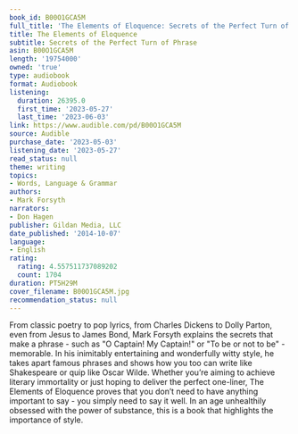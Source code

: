 ```yaml
---
book_id: B00O1GCA5M
full_title: 'The Elements of Eloquence: Secrets of the Perfect Turn of Phrase'
title: The Elements of Eloquence
subtitle: Secrets of the Perfect Turn of Phrase
asin: B00O1GCA5M
length: '19754000'
owned: 'true'
type: audiobook
format: Audiobook
listening:
  duration: 26395.0
  first_time: '2023-05-27'
  last_time: '2023-06-03'
link: https://www.audible.com/pd/B00O1GCA5M
source: Audible
purchase_date: '2023-05-03'
listening_date: '2023-05-27'
read_status: null
theme: writing
topics:
- Words, Language & Grammar
authors:
- Mark Forsyth
narrators:
- Don Hagen
publisher: Gildan Media, LLC
date_published: '2014-10-07'
language:
- English
rating:
  rating: 4.557511737089202
  count: 1704
duration: PT5H29M
cover_filename: B00O1GCA5M.jpg
recommendation_status: null
---
```

From classic poetry to pop lyrics, from Charles Dickens to Dolly Parton, even from Jesus to James Bond, Mark Forsyth explains the secrets that make a phrase - such as "O Captain! My Captain!" or "To be or not to be" - memorable. In his inimitably entertaining and wonderfully witty style, he takes apart famous phrases and shows how you too can write like Shakespeare or quip like Oscar Wilde. Whether you’re aiming to achieve literary immortality or just hoping to deliver the perfect one-liner, The Elements of Eloquence proves that you don’t need to have anything important to say - you simply need to say it well. In an age unhealthily obsessed with the power of substance, this is a book that highlights the importance of style.

